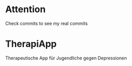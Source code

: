 # Attention
Check commits to see my real commits

# TherapiApp
Therapeutische App für Jugendliche gegen Depressionen

